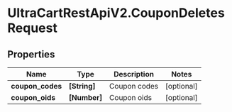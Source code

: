 # UltraCartRestApiV2.CouponDeletesRequest

## Properties
Name | Type | Description | Notes
------------ | ------------- | ------------- | -------------
**coupon_codes** | **[String]** | Coupon codes | [optional] 
**coupon_oids** | **[Number]** | Coupon oids | [optional] 


